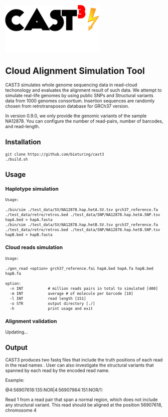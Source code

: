 <img src="static/cast3_logo.png" width="300" title="CAST3">

# Cloud Alignment Simulation Tool

CAST3 simulates whole genome sequencing data in read-cloud techonology and evaluates the alignment result of such data.
We attempt to simulate real-life genomes by using public SNPs and Structural variants data from 1000 genomes consortium.
Insertion sequences are randomly chosen from retrotransposon database for GRCh37 version.

In version 0.9.0, we only provide the genomic variants of the sample NA12878. You can configure the number of read-pairs, 
number of barcodes, and read-length.

## Installation

```
git clone https://github.com/bioturing/cast3
./build.sh
```

## Usage

### Haplotype simulation

```
Usage:

./bin/sim ./test_data/SV/NA12878.hap.hetA.SV.tsv grch37_reference.fa ./test_data/retro/retros.bed ./test_data/SNP/NA12878.hap.hetA.SNP.tsv hapA.bed > hapA.fasta
./bin/sim ./test_data/SV/NA12878.hap.hetB.SV.tsv grch37_reference.fa ./test_data/retro/retros.bed ./test_data/SNP/NA12878.hap.hetB.SNP.tsv hapB.bed > hapB.fasta

```
### Cloud reads simulation
```
Usage:

./gen_read <option> grch37_reference.fai hapA.bed hapA.fa hapB.bed hapB.fa

option:
  -n INT           # million reads pairs in total to simulated [400]
  -m INT           average # of molecule per barcode [10]
  -l INT           read length [151]
  -o STR           output directory [./]
  -h               print usage and exit

```

### Alignment validation

Updating...

## Output

CAST3 produces two fastq files that include the truth positions of each read in the read names
. User can also investigate the structural variants that spanned by each read by the encoded read name.

Example: 

@4:56907618:135:NOR|4:56907964:151:NOR/1: 

Read 1 from a read pair that span a normal region, which does not include any structural variant.
This read should be aligned at the position 56907618, chromosome 4

